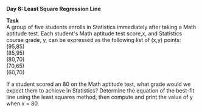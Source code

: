 **Day 8: Least Square Regression Line**<br>

**Task**<br>
A group of five students enrolls in Statistics immediately after taking a Math aptitude test. Each student's Math aptitude test score,x, and Statistics course grade, y, can be expressed as the following list of (x,y) points: <br>
(95,85)<br>
(85,95)<br>
(80,70)<br>
(70,65)<br>
(60,70)<br>

If a student scored an 80 on the Math aptitude test, what grade would we expect them to achieve in Statistics? Determine the equation of the best-fit line using the least squares method, then compute and print the value of y when x = 80.
